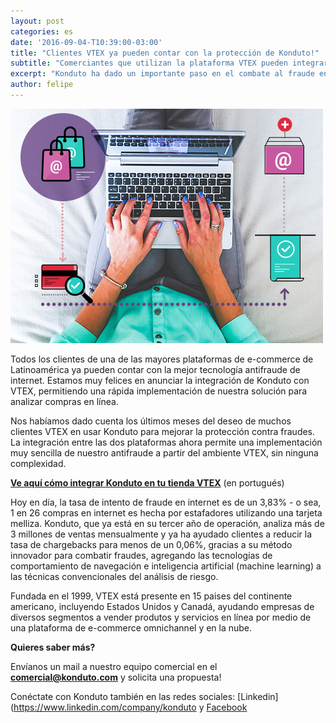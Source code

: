 ```yaml
---
layout: post
categories: es
date: '2016-09-04-T10:39:00-03:00'
title: "Clientes VTEX ya pueden contar con la protección de Konduto!"
subtitle: "Comerciantes que utilizan la plataforma VTEX pueden integrar Konduto de una forma muy sencilla"
excerpt: "Konduto ha dado un importante paso en el combate al fraude en línea"
author: felipe
---
```


![compra](/images/160905-compra-integracao.png)

Todos los clientes de una de las mayores plataformas de e-commerce de Latinoamérica ya pueden contar con la mejor tecnología antifraude de internet. Estamos muy felices en anunciar la integración de Konduto con VTEX, permitiendo una rápida implementación de nuestra solución para analizar compras en línea. 

Nos habíamos dado cuenta los últimos meses del deseo de muchos clientes VTEX en usar Konduto para mejorar la protección contra fraudes. La integración entre las dos plataformas ahora permite una implementación muy sencilla de nuestro antifraude a partir del ambiente VTEX, sin ninguna complexidad. 

**[Ve aquí cómo integrar Konduto en tu tienda VTEX](http://ajuda.konduto.com/article/162-vtex?utm_source=konduto&utm_medium=blog-es&utm_campaign=conteudo-releasevtex)** (en portugués)

Hoy en día, la tasa de intento de fraude en internet es de un 3,83% - o sea, 1 en 26 compras en internet es hecha por estafadores utilizando una tarjeta melliza. Konduto, que ya está en su tercer año de operación, analiza más de 3 millones de ventas mensualmente y ya ha ayudado clientes a reducir la tasa de chargebacks para menos de un 0,06%, gracias a su método innovador para combatir fraudes, agregando las tecnologías de comportamiento de navegación e inteligencia artificial (machine learning) a las técnicas convencionales del análisis de riesgo. 

Fundada en el 1999, VTEX está presente en 15 paises del continente americano, incluyendo Estados Unidos y Canadá, ayudando empresas de diversos segmentos a vender produtos y servicios en línea por medio de una plataforma de e-commerce omnichannel y en la nube. 

**Quieres saber más?**

Envíanos un mail a nuestro equipo comercial en el **[comercial@konduto.com](mailto:comercial@konduto.com)** y solicita una propuesta! 
 
Conéctate con Konduto también en las redes sociales: [Linkedin](https://www.linkedin.com/company/konduto y [Facebook](https://www.facebook.com/konduto)


